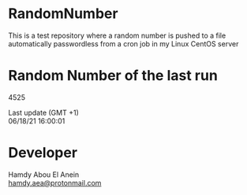 # RandomNumber    
This is a test repository where a random number is pushed to a file automatically passwordless from a cron job in my Linux CentOS server    
# Random Number of the last run   
4525
      
Last update (GMT +1)    
06/18/21 16:00:01
# Developer    
Hamdy Abou El Anein   
hamdy.aea@protonmail.com
